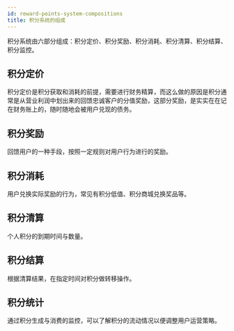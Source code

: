 ```yaml
---
id: reward-points-system-compositions
title: 积分系统的组成
---
```

积分系统由六部分组成：积分定价、积分奖励、积分消耗、积分清算、积分结算、积分监控。

## 积分定价
积分定价是积分获取和消耗的前提，需要进行财务精算，而这么做的原因是积分通常是从营业利润中划出来的回馈忠诚客户的分值奖励，这部分奖励，是实实在在记在财务账上的，随时随地会被用户兑现的债务。
    
## 积分奖励
回馈用户的一种手段，按照一定规则对用户行为进行的奖励。
    
## 积分消耗
用户兑换实际奖励的行为，常见有积分低值、积分商城兑换奖品等。
    
## 积分清算
个人积分的到期时间与数量。
    
## 积分结算
根据清算结果，在指定时间对积分做转移操作。
    
## 积分统计
通过积分生成与消费的监控，可以了解积分的流动情况以便调整用户运营策略。